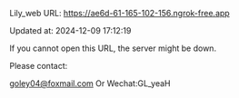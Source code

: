 Lily_web URL: https://ae6d-61-165-102-156.ngrok-free.app

Updated at: 2024-12-09 17:12:19

If you cannot open this URL, the server might be down.

Please contact: 

goley04@foxmail.com Or Wechat:GL_yeaH